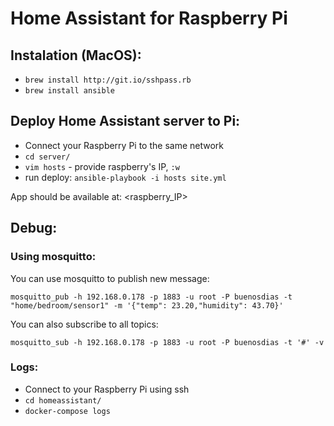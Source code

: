 # Home Assistant for Raspberry Pi

## Instalation (MacOS):
* `brew install http://git.io/sshpass.rb`
* `brew install ansible`

## Deploy Home Assistant server to Pi:
* Connect your Raspberry Pi to the same network
* `cd server/`
* `vim hosts` - provide raspberry's IP, `:w`
* run deploy: `ansible-playbook -i hosts site.yml`

App should be available at: <raspberry_IP>

## Debug:

### Using mosquitto:
You can use mosquitto to publish new message:

`mosquitto_pub -h 192.168.0.178 -p 1883 -u root -P buenosdias -t "home/bedroom/sensor1" -m '{"temp": 23.20,"humidity": 43.70}'`

You can also subscribe to all topics:

`mosquitto_sub -h 192.168.0.178 -p 1883 -u root -P buenosdias -t '#' -v`

### Logs:
* Connect to your Raspberry Pi using ssh
* `cd homeassistant/`
* `docker-compose logs`
